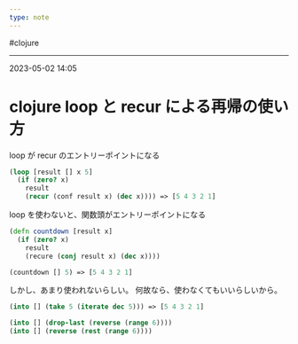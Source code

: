 ```yaml
---
type: note
---
```


#clojure 

---
2023-05-02  14:05

# clojure loop と recur による再帰の使い方

loop が recur のエントリーポイントになる
```clojure
(loop [result [] x 5]
  (if (zero? x)
    result
    (recur (conf result x) (dec x)))) => [5 4 3 2 1]
```

loop を使わないと、関数頭がエントリーポイントになる

```clojure
(defn countdown [result x]
  (if (zero? x)
    result
    (recure (conj result x) (dec x))))

(countdown [] 5) => [5 4 3 2 1]
```


しかし、あまり使われないらしい。
何故なら、使わなくてもいいらしいから。

```clojure
(into [] (take 5 (iterate dec 5))) => [5 4 3 2 1]

(into [] (drop-last (reverse (range 6))))
(into [] (reverse (rest (range 6))))
```